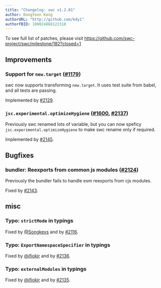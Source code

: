 ```yaml
---
title: "Changelog: swc v1.2.81"
author: DongYoon Kang
authorURL: "http://github.com/kdy1"
authorFBID: 100024888122318
---
```


To see full list of patches, please visit https://github.com/swc-project/swc/milestone/182?closed=1

## Improvements

### Support for `new.target` ([#1179](https://github.com/swc-project/swc/issues/1179))

swc now supports transforming `new.target`. It uses test suite from babel, and all tests are passing.

Implemented by [#2129](https://github.com/swc-project/swc/pull/2129).

### `jsc.experimental.optimizeHygiene` ([#1600](https://github.com/swc-project/swc/issues/1600), [#2137](https://github.com/swc-project/swc/issues/2137))

Previously swc renamed lots of variable, but you can now speficy `jsc.experimental.optimizeHygiene` to make swc rename only if required.

Implemented by [#2145](https://github.com/swc-project/swc/pull/2145).

## Bugfixes

### bundler: Reexports from common js modules ([#2124](https://github.com/swc-project/swc/issues/2124))

Previously the bundler fails to handle esm reexports from cjs modules.

Fixed by [#2143](https://github.com/swc-project/swc/pull/2143).

## misc

### Typo: `strictMode` in typings

Fixed by [@Songkeys](https://github.com/Songkeys) and by [#2116](https://github.com/swc-project/swc/pull/2116).

### Typo: `ExportNamespaceSpecifier` in typings

Fixed by [@ifiokjr](https://github.com/ifiokjr) and by [#2136](https://github.com/swc-project/swc/pull/2136).

### Typo: `externalModules` in typings

Fixed by [@ifiokjr](https://github.com/ifiokjr) and by [#2135](https://github.com/swc-project/swc/pull/2135).
